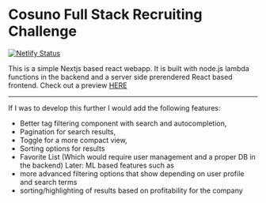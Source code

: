 # Cosuno Full Stack Recruiting Challenge

[![Netlify Status](https://api.netlify.com/api/v1/badges/ba99b214-69ea-4a61-bf9e-bbdcbd97e5b9/deploy-status)](https://app.netlify.com/sites/cosuno-challenge-kolb/deploys)

This is a simple Nextjs based react webapp. It is built with node.js lambda functions in the backend and a server side prerendered React based frontend. Check out a preview [HERE](https://cosuno-challenge-kolb.netlify.app/)

---

If I was to develop this further I would add the following features:
* Better tag filtering component with search and autocompletion,
* Pagination for search results,
* Toggle for a more compact view,
* Sorting options for results
* Favorite List (Which would require user management and a proper DB in the backend)
Later: ML based features such as 
* more advanced filtering options that show depending on user profile and search terms
* sorting/highlighting of results based on profitability for the company
